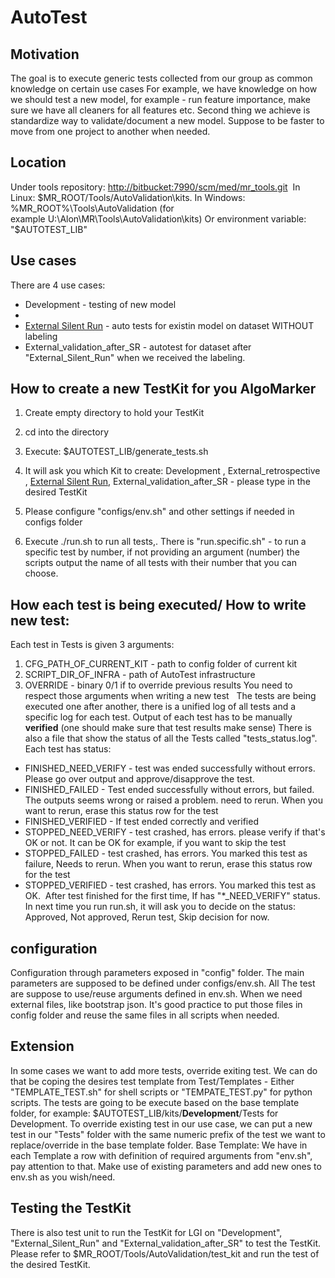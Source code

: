 # AutoTest

## Motivation
The goal is to execute generic tests collected from our group as common knowledge on certain use cases 
For example, we have knowledge on how we should test a new model, for example - run feature importance, make sure we have all cleaners for all features etc.
Second thing we achieve is standardize way to validate/document a new model. Suppose to be faster to move from one project to another when needed.

## Location
Under tools repository: [http://bitbucket:7990/scm/med/mr_tools.git](http://bitbucket:7990/scm/med/mr_tools.git) 
In Linux: $MR_ROOT/Tools/AutoValidation\kits.
In Windows: %MR_ROOT%\Tools\AutoValidation (for example U:\Alon\MR\Tools\AutoValidation\kits)
Or environment variable: "$AUTOTEST_LIB"

## Use cases
There are 4 use cases:
- Development - testing of new model
- 
- [External Silent Run](External%20Silent%20Run) - auto tests for existin model on dataset WITHOUT labeling
- External_validation_after_SR - autotest for dataset after "External_Silent_Run" when we received the labeling.

## How to create a new TestKit for you AlgoMarker
1. Create empty directory to hold your TestKit
2. cd into the directory
3. Execute: $AUTOTEST_LIB/generate_tests.sh
  
1. It will ask you which Kit to create: Development , External_retrospective , [External Silent Run](External%20Silent%20Run), External_validation_after_SR - please type in the desired TestKit
1. Please configure "configs/env.sh" and other settings if needed in configs folder
2. Execute ./run.sh to run all tests,. There is "run.specific.sh" - to run a specific test by number, if not providing an argument (number) the scripts output the name of all tests with their number that you can choose.

## How each test is being executed/ How to write new test:
Each test in Tests is given 3 arguments:
1. CFG_PATH_OF_CURRENT_KIT - path to config folder of current kit
2. SCRIPT_DIR_OF_INFRA - path of AutoTest infrastructure
3. OVERRIDE - binary 0/1 if to override previous results
You need to respect those arguments when writing a new test
 
The tests are being executed one after another, there is a unified log of all tests and a specific log for each test.
Output of each test has to be manually **verified** (one should make sure that test results make sense)
There is also a file that show the status of all the Tests called "tests_status.log". Each test has status:
- FINISHED_NEED_VERIFY - test was ended successfully without errors. Please go over output and approve/disapprove the test. 
- FINISHED_FAILED - Test ended successfully without errors, but failed. The outputs seems wrong or raised a problem. need to rerun. When you want to rerun, erase this status row for the test
- FINISHED_VERIFIED - If test ended correctly and verified
- STOPPED_NEED_VERIFY - test crashed, has errors. please verify if that's OK or not. It can be OK for example, if you want to skip the test
- STOPPED_FAILED - test crashed, has errors. You marked this test as failure, Needs to rerun. When you want to rerun, erase this status row for the test
- STOPPED_VERIFIED - test crashed, has errors. You marked this test as OK. 
After test finished for the first time, If has "*_NEED_VERIFY" status. In next time you run run.sh, it will ask you to decide on the status: Approved, Not approved, Rerun test, Skip decision for now.

## configuration
Configuration through parameters exposed in "config" folder. The main parameters are supposed to be defined under configs/env.sh.
All The test are suppose to use/reuse arguments defined in env.sh. When we need external files, like bootstrap json. 
It's good practice to put those files in config folder and reuse the same files in all scripts when needed. 

## Extension
In some cases we want to add more tests, override exiting test. 
We can do that be coping the desires test template from Test/Templates - Either "TEMPLATE_TEST.sh" for shell scripts or "TEMPATE_TEST.py" for python scripts.
The tests are going to be execute based on the base template folder, for example: $AUTOTEST_LIB/kits/**Development**/Tests for Development.
To override existing test in our use case, we can put a new test in our "Tests" folder with the same numeric prefix of the test we want to replace/override in the base template folder.
Base Template:
We have in each Template a row with definition of required arguments from "env.sh", pay attention to that. Make use of existing parameters and add new ones to env.sh as you wish/need.

## Testing the TestKit
There is also test unit to run the TestKit for LGI on "Development", "External_Silent_Run" and "External_validation_after_SR" to test the TestKit.
Please refer to $MR_ROOT/Tools/AutoValidation/test_kit and run the test of the desired TestKit.
 
